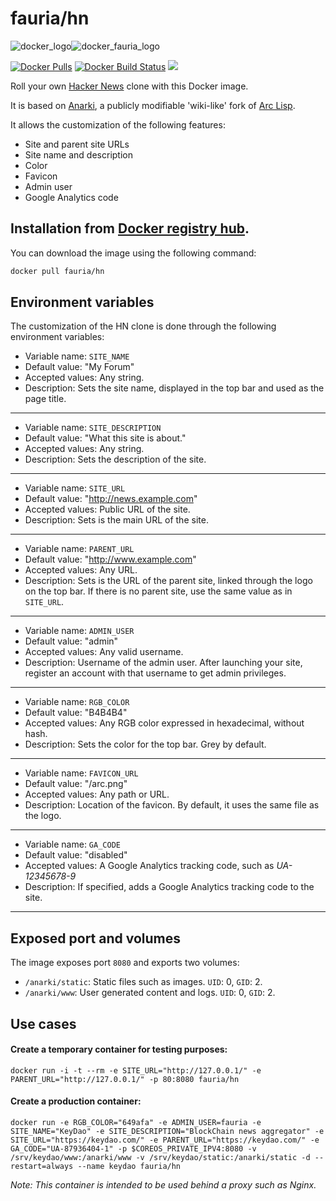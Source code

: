 fauria/hn
=========

![docker_logo](https://raw.githubusercontent.com/fauria/docker-hn/master/docker_139x115.png)![docker_fauria_logo](https://raw.githubusercontent.com/fauria/docker-hn/master/docker_fauria_161x115.png)

[![Docker Pulls](https://img.shields.io/docker/pulls/fauria/hn.svg?style=plastic)](https://hub.docker.com/r/fauria/hn/)
[![Docker Build Status](https://img.shields.io/docker/build/fauria/hn.svg?style=plastic)](https://hub.docker.com/r/fauria/hn/builds/)
[![](https://images.microbadger.com/badges/image/fauria/hn.svg)](https://microbadger.com/images/fauria/hn "fauria/hn")

Roll your own [Hacker News](http://news.ycombinator.com) clone with this Docker image.

It is based on [Anarki](https://github.com/arclanguage/anarki), a publicly modifiable 'wiki-like' fork of [Arc Lisp](http://www.paulgraham.com/arc.html).

It allows the customization of the following features:

* Site and parent site URLs
* Site name and description
* Color
* Favicon
* Admin user
* Google Analytics code

Installation from [Docker registry hub](https://registry.hub.docker.com/u/fauria/hn/).
----

You can download the image using the following command:

```bash
docker pull fauria/hn
```


Environment variables
----

The customization of the HN clone is done through the following environment variables:

* Variable name: `SITE_NAME`
* Default value: "My Forum"
* Accepted values: Any string.
* Description: Sets the site name, displayed in the top bar and used as the page title.

----

* Variable name: `SITE_DESCRIPTION`
* Default value: "What this site is about."
* Accepted values: Any string.
* Description: Sets the description of the site.

----

* Variable name: `SITE_URL`
* Default value: "http://news.example.com"
* Accepted values: Public URL of the site.
* Description: Sets is the main URL of the site.

----

* Variable name: `PARENT_URL`
* Default value: "http://www.example.com"
* Accepted values: Any URL.
* Description: Sets is the URL of the parent site, linked through the logo on the top bar. If there is no parent site, use the same value as in `SITE_URL`.

----

* Variable name: `ADMIN_USER`
* Default value: "admin"
* Accepted values: Any valid username.
* Description: Username of the admin user. After launching your site, register an account with that username to get admin privileges.

----

* Variable name: `RGB_COLOR`
* Default value: "B4B4B4"
* Accepted values: Any RGB color expressed in hexadecimal, without hash.
* Description: Sets the color for the top bar. Grey by default.

----

* Variable name: `FAVICON_URL`
* Default value: "/arc.png"
* Accepted values: Any path or URL.
* Description: Location of the favicon. By default, it uses the same file as the logo.

----

* Variable name: `GA_CODE`
* Default value: "disabled"
* Accepted values: A Google Analytics tracking code, such as *UA-12345678-9*
* Description: If specified, adds a Google Analytics tracking code to the site.

----

Exposed port and volumes
----

The image exposes port `8080` and exports two volumes:

* `/anarki/static`: Static files such as images. `UID`: 0, `GID`: 2.
* `/anarki/www`: User generated content and logs. `UID`: 0, `GID`: 2.

Use cases
----

#### Create a temporary container for testing purposes:

```
docker run -i -t --rm -e SITE_URL="http://127.0.0.1/" -e PARENT_URL="http://127.0.0.1/" -p 80:8080 fauria/hn
```

#### Create a production container:

```
docker run -e RGB_COLOR="649afa" -e ADMIN_USER=fauria -e SITE_NAME="KeyDao" -e SITE_DESCRIPTION="BlockChain news aggregator" -e SITE_URL="https://keydao.com/" -e PARENT_URL="https://keydao.com/" -e GA_CODE="UA-87936404-1" -p $COREOS_PRIVATE_IPV4:8080 -v /srv/keydao/www:/anarki/www -v /srv/keydao/static:/anarki/static -d --restart=always --name keydao fauria/hn
```

*Note: This container is intended to be used behind a proxy such as Nginx.*
